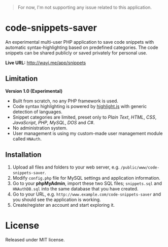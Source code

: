 > For now, I'm not supporting any issue related to this application.

# code-snippets-saver

An experimental multi-user PHP application to save code snippets with automatic syntax-highlighting based on predefined categories. The code snippets can be shared publicly or saved privately for personal use.

**Live URL:** http://wayi.me/app/snippets

## Limitation

**Version 1.0 (Experimental)**

* Built from scratch, no any PHP framework is used.
* Code syntax highlighting is powered by [highlight.js](https://highlightjs.org/) with generic detection of languages.
* Snippet categories are limited, preset only to _Plain Text_, _HTML_, _CSS_, _JavaScript_, _PHP_, _MySQL_, _DOS_ and _C#_.
* No administration system.
* User management is using my custom-made user management module called `HNAuth`.

## Installation

1. Upload all files and folders to your web server, e.g. `/public/www/code-snippets-saver`.
2. Modify `config.php` file for MySQL settings and application information.
3. Go to your **phpMyAdmin**, import these two SQL files; `snippets.sql` and `HNAuthDB.sql` into the same database that you have created.
4. Go to your URL, e.g. `http://www.example.com/code-snippets-saver` and you should see the application is working.
5. Create/register an account and start exploring it.

# License

Released under MIT license.
